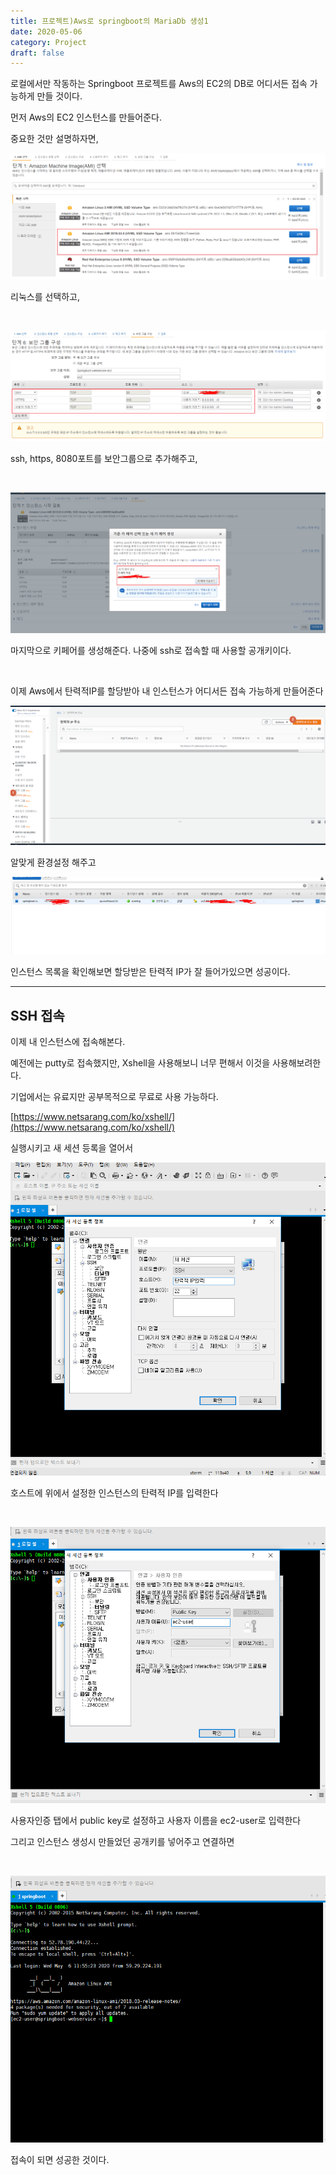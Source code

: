 ```yaml
---
title: 프로젝트)Aws로 springboot의 MariaDb 생성1
date: 2020-05-06
category: Project
draft: false
---
```


로컬에서만 작동하는 Springboot 프로젝트를 Aws의 EC2의 DB로 어디서든 접속 가능하게 만들 것이다.

먼저 Aws의 EC2 인스턴스를 만들어준다.

중요한 것만 설명하자면,

![image-20200506135900007](image-20200506135900007.png)

리눅스를 선택하고,

<br/>

![image-20200506140005544](image-20200506140005544.png)

ssh, https, 8080포트를 보안그룹으로 추가해주고,

<br/>

![image-20200506140205132](image-20200506140205132.png)

마지막으로 키페어를 생성해준다. 나중에 ssh로 접속할 때 사용할 공개키이다.

<br/>

이제 Aws에서 탄력적IP를 할당받아 내 인스턴스가 어디서든 접속 가능하게 만들어준다

![image-20200506140632442](image-20200506140632442.png)

알맞게 환경설정 해주고

![image-20200506140906026](image-20200506140906026.png)

인스턴스 목록을 확인해보면 할당받은 탄력적 IP가 잘 들어가있으면 성공이다.

---

## SSH 접속

이제 내 인스턴스에 접속해본다.

예전에는 putty로 접속했지만, Xshell을 사용해보니 너무 편해서 이것을 사용해보려한다.

기업에서는 유료지만 공부목적으로 무료로 사용 가능하다. 

[https://www.netsarang.com/ko/xshell/](https://www.netsarang.com/ko/xshell/)

실행시키고 새 세션 등록을 열어서

![image-20200506141456412](image-20200506141456412.png)

호스트에 위에서 설정한 인스턴스의 탄력적 IP를 입력한다

<br/>

![image-20200506141622295](image-20200506141622295.png)

사용자인증 탭에서 public key로 설정하고 사용자 이름을 ec2-user로 입력한다

그리고 인스턴스 생성시 만들었던 공개키를  넣어주고 연결하면

<br/>

![image-20200506141903376](image-20200506141903376.png)

접속이 되면 성공한 것이다.